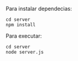 Para instalar dependecias:

```
cd server
npm install
```

Para executar:

```
cd server
node server.js
```